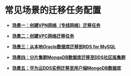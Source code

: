 # 常见场景的迁移任务配置<a name="drs_03_0101"></a>

-   **[场景一：创建VPN网络（专线网络）迁移任务](场景一-创建VPN网络（专线网络）迁移任务.md)**  

-   **[场景二：创建VPC网络迁移任务](场景二-创建VPC网络迁移任务.md)**  

-   **[场景三：从本地Oracle数据库迁移到RDS for MySQL](场景三-从本地Oracle数据库迁移到RDS-for-MySQL.md)**  

-   **[场景四：分片集群MongoDB数据库迁移至DDS社区版集群](场景四-分片集群MongoDB数据库迁移至DDS社区版集群.md)**  

-   **[场景五：华为云DDS实例迁移至用户端MongoDB数据库](场景五-华为云DDS实例迁移至用户端MongoDB数据库.md)**  


